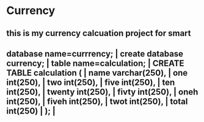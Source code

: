 # Currency
this is my currency calcuation project for smart
-----------------------------
database name=currrency;    |
create database currency;   |
table name=calculation;     |
 CREATE TABLE calculation ( |
  name varchar(250),        |
  one int(250),             |
  two int(250),             |
  five int(250),            |
  ten int(250),             | 
  twenty int(250),          |
  fivty int(250),           |
  oneh int(250),            | 
  fiveh int(250),           |
  twot int(250),            |
  total int(250)            |
);                          |
-----------------------------
